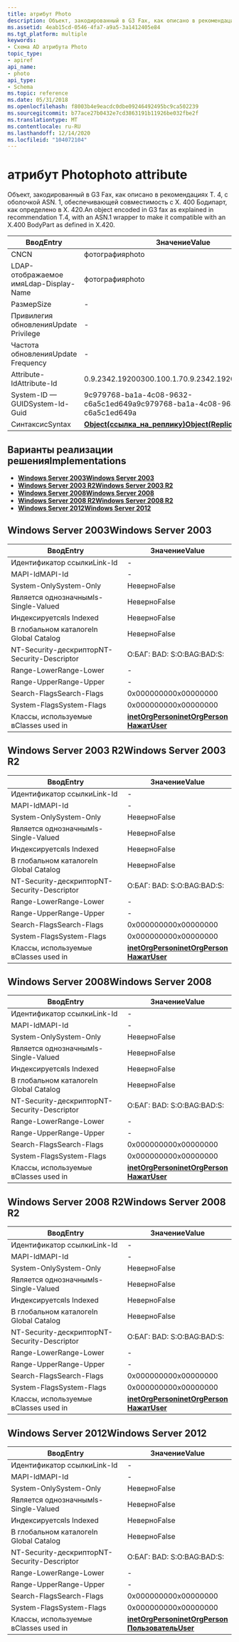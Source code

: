 ```yaml
---
title: атрибут Photo
description: Объект, закодированный в G3 Fax, как описано в рекомендациях T. 4, с оболочкой ASN. 1, обеспечивающей совместимость с X. 400 Бодипарт, как определено в X. 420.
ms.assetid: 4eab15cd-0546-4fa7-a9a5-3a1412405e84
ms.tgt_platform: multiple
keywords:
- Схема AD атрибута Photo
topic_type:
- apiref
api_name:
- photo
api_type:
- Schema
ms.topic: reference
ms.date: 05/31/2018
ms.openlocfilehash: f8003b4e9eacdc0dbe09246492495bc9ca502239
ms.sourcegitcommit: b77ace27b0432e7cd3863191b11926be032fbe2f
ms.translationtype: MT
ms.contentlocale: ru-RU
ms.lasthandoff: 12/14/2020
ms.locfileid: "104072104"
---
```

# <a name="photo-attribute"></a><span data-ttu-id="a2c18-104">атрибут Photo</span><span class="sxs-lookup"><span data-stu-id="a2c18-104">photo attribute</span></span>

<span data-ttu-id="a2c18-105">Объект, закодированный в G3 Fax, как описано в рекомендациях T. 4, с оболочкой ASN. 1, обеспечивающей совместимость с X. 400 Бодипарт, как определено в X. 420.</span><span class="sxs-lookup"><span data-stu-id="a2c18-105">An object encoded in G3 fax as explained in recommendation T.4, with an ASN.1 wrapper to make it compatible with an X.400 BodyPart as defined in X.420.</span></span>



| <span data-ttu-id="a2c18-106">Ввод</span><span class="sxs-lookup"><span data-stu-id="a2c18-106">Entry</span></span> | <span data-ttu-id="a2c18-107">Значение</span><span class="sxs-lookup"><span data-stu-id="a2c18-107">Value</span></span> |
|-------------------|-------------------------------------------------------|
| <span data-ttu-id="a2c18-108">CN</span><span class="sxs-lookup"><span data-stu-id="a2c18-108">CN</span></span>                | <span data-ttu-id="a2c18-109">фотография</span><span class="sxs-lookup"><span data-stu-id="a2c18-109">photo</span></span>                                                 |
| <span data-ttu-id="a2c18-110">LDAP-отображаемое имя</span><span class="sxs-lookup"><span data-stu-id="a2c18-110">Ldap-Display-Name</span></span> | <span data-ttu-id="a2c18-111">фотография</span><span class="sxs-lookup"><span data-stu-id="a2c18-111">photo</span></span>                                                 |
| <span data-ttu-id="a2c18-112">Размер</span><span class="sxs-lookup"><span data-stu-id="a2c18-112">Size</span></span>              | \-                                                    |
| <span data-ttu-id="a2c18-113">Привилегия обновления</span><span class="sxs-lookup"><span data-stu-id="a2c18-113">Update Privilege</span></span>  | \-                                                    |
| <span data-ttu-id="a2c18-114">Частота обновления</span><span class="sxs-lookup"><span data-stu-id="a2c18-114">Update Frequency</span></span>  | \-                                                    |
| <span data-ttu-id="a2c18-115">Attribute-Id</span><span class="sxs-lookup"><span data-stu-id="a2c18-115">Attribute-Id</span></span>      | <span data-ttu-id="a2c18-116">0.9.2342.19200300.100.1.7</span><span class="sxs-lookup"><span data-stu-id="a2c18-116">0.9.2342.19200300.100.1.7</span></span>                             |
| <span data-ttu-id="a2c18-117">System-ID — GUID</span><span class="sxs-lookup"><span data-stu-id="a2c18-117">System-Id-Guid</span></span>    | <span data-ttu-id="a2c18-118">9c979768-ba1a-4c08-9632-c6a5c1ed649a</span><span class="sxs-lookup"><span data-stu-id="a2c18-118">9c979768-ba1a-4c08-9632-c6a5c1ed649a</span></span>                  |
| <span data-ttu-id="a2c18-119">Синтаксис</span><span class="sxs-lookup"><span data-stu-id="a2c18-119">Syntax</span></span>            | [<span data-ttu-id="a2c18-120">**Object(ссылка_на_реплику)**</span><span class="sxs-lookup"><span data-stu-id="a2c18-120">**Object(Replica-Link)**</span></span>](s-object-replica-link.md) |



## <a name="implementations"></a><span data-ttu-id="a2c18-121">Варианты реализации решения</span><span class="sxs-lookup"><span data-stu-id="a2c18-121">Implementations</span></span>

-   [<span data-ttu-id="a2c18-122">**Windows Server 2003**</span><span class="sxs-lookup"><span data-stu-id="a2c18-122">**Windows Server 2003**</span></span>](#windows-server-2003)
-   [<span data-ttu-id="a2c18-123">**Windows Server 2003 R2**</span><span class="sxs-lookup"><span data-stu-id="a2c18-123">**Windows Server 2003 R2**</span></span>](#windows-server-2003-r2)
-   [<span data-ttu-id="a2c18-124">**Windows Server 2008**</span><span class="sxs-lookup"><span data-stu-id="a2c18-124">**Windows Server 2008**</span></span>](#windows-server-2008)
-   [<span data-ttu-id="a2c18-125">**Windows Server 2008 R2**</span><span class="sxs-lookup"><span data-stu-id="a2c18-125">**Windows Server 2008 R2**</span></span>](#windows-server-2008-r2)
-   [<span data-ttu-id="a2c18-126">**Windows Server 2012**</span><span class="sxs-lookup"><span data-stu-id="a2c18-126">**Windows Server 2012**</span></span>](#windows-server-2012)

## <a name="windows-server-2003"></a><span data-ttu-id="a2c18-127">Windows Server 2003</span><span class="sxs-lookup"><span data-stu-id="a2c18-127">Windows Server 2003</span></span>



| <span data-ttu-id="a2c18-128">Ввод</span><span class="sxs-lookup"><span data-stu-id="a2c18-128">Entry</span></span> | <span data-ttu-id="a2c18-129">Значение</span><span class="sxs-lookup"><span data-stu-id="a2c18-129">Value</span></span> |
|------------------------|---------------------------------------------------------------------------------------|
| <span data-ttu-id="a2c18-130">Идентификатор ссылки</span><span class="sxs-lookup"><span data-stu-id="a2c18-130">Link-Id</span></span>                | \-                                                                                    |
| <span data-ttu-id="a2c18-131">MAPI-Id</span><span class="sxs-lookup"><span data-stu-id="a2c18-131">MAPI-Id</span></span>                | \-                                                                                    |
| <span data-ttu-id="a2c18-132">System-Only</span><span class="sxs-lookup"><span data-stu-id="a2c18-132">System-Only</span></span>            | <span data-ttu-id="a2c18-133">Неверно</span><span class="sxs-lookup"><span data-stu-id="a2c18-133">False</span></span>                                                                                 |
| <span data-ttu-id="a2c18-134">Является однозначным</span><span class="sxs-lookup"><span data-stu-id="a2c18-134">Is-Single-Valued</span></span>       | <span data-ttu-id="a2c18-135">Неверно</span><span class="sxs-lookup"><span data-stu-id="a2c18-135">False</span></span>                                                                                 |
| <span data-ttu-id="a2c18-136">Индексируется</span><span class="sxs-lookup"><span data-stu-id="a2c18-136">Is Indexed</span></span>             | <span data-ttu-id="a2c18-137">Неверно</span><span class="sxs-lookup"><span data-stu-id="a2c18-137">False</span></span>                                                                                 |
| <span data-ttu-id="a2c18-138">В глобальном каталоге</span><span class="sxs-lookup"><span data-stu-id="a2c18-138">In Global Catalog</span></span>      | <span data-ttu-id="a2c18-139">Неверно</span><span class="sxs-lookup"><span data-stu-id="a2c18-139">False</span></span>                                                                                 |
| <span data-ttu-id="a2c18-140">NT-Security-дескриптор</span><span class="sxs-lookup"><span data-stu-id="a2c18-140">NT-Security-Descriptor</span></span> | <span data-ttu-id="a2c18-141">О:БАГ: BAD: S:</span><span class="sxs-lookup"><span data-stu-id="a2c18-141">O:BAG:BAD:S:</span></span>                                                                          |
| <span data-ttu-id="a2c18-142">Range-Lower</span><span class="sxs-lookup"><span data-stu-id="a2c18-142">Range-Lower</span></span>            | \-                                                                                    |
| <span data-ttu-id="a2c18-143">Range-Upper</span><span class="sxs-lookup"><span data-stu-id="a2c18-143">Range-Upper</span></span>            | \-                                                                                    |
| <span data-ttu-id="a2c18-144">Search-Flags</span><span class="sxs-lookup"><span data-stu-id="a2c18-144">Search-Flags</span></span>           | <span data-ttu-id="a2c18-145">0x00000000</span><span class="sxs-lookup"><span data-stu-id="a2c18-145">0x00000000</span></span>                                                                            |
| <span data-ttu-id="a2c18-146">System-Flags</span><span class="sxs-lookup"><span data-stu-id="a2c18-146">System-Flags</span></span>           | <span data-ttu-id="a2c18-147">0x00000000</span><span class="sxs-lookup"><span data-stu-id="a2c18-147">0x00000000</span></span>                                                                            |
| <span data-ttu-id="a2c18-148">Классы, используемые в</span><span class="sxs-lookup"><span data-stu-id="a2c18-148">Classes used in</span></span>        | [<span data-ttu-id="a2c18-149">**inetOrgPerson**</span><span class="sxs-lookup"><span data-stu-id="a2c18-149">**inetOrgPerson**</span></span>](c-inetorgperson.md)<br/> [<span data-ttu-id="a2c18-150">**Нажат**</span><span class="sxs-lookup"><span data-stu-id="a2c18-150">**User**</span></span>](c-user.md)<br/> |



## <a name="windows-server-2003-r2"></a><span data-ttu-id="a2c18-151">Windows Server 2003 R2</span><span class="sxs-lookup"><span data-stu-id="a2c18-151">Windows Server 2003 R2</span></span>



| <span data-ttu-id="a2c18-152">Ввод</span><span class="sxs-lookup"><span data-stu-id="a2c18-152">Entry</span></span> | <span data-ttu-id="a2c18-153">Значение</span><span class="sxs-lookup"><span data-stu-id="a2c18-153">Value</span></span> |
|------------------------|---------------------------------------------------------------------------------------|
| <span data-ttu-id="a2c18-154">Идентификатор ссылки</span><span class="sxs-lookup"><span data-stu-id="a2c18-154">Link-Id</span></span>                | \-                                                                                    |
| <span data-ttu-id="a2c18-155">MAPI-Id</span><span class="sxs-lookup"><span data-stu-id="a2c18-155">MAPI-Id</span></span>                | \-                                                                                    |
| <span data-ttu-id="a2c18-156">System-Only</span><span class="sxs-lookup"><span data-stu-id="a2c18-156">System-Only</span></span>            | <span data-ttu-id="a2c18-157">Неверно</span><span class="sxs-lookup"><span data-stu-id="a2c18-157">False</span></span>                                                                                 |
| <span data-ttu-id="a2c18-158">Является однозначным</span><span class="sxs-lookup"><span data-stu-id="a2c18-158">Is-Single-Valued</span></span>       | <span data-ttu-id="a2c18-159">Неверно</span><span class="sxs-lookup"><span data-stu-id="a2c18-159">False</span></span>                                                                                 |
| <span data-ttu-id="a2c18-160">Индексируется</span><span class="sxs-lookup"><span data-stu-id="a2c18-160">Is Indexed</span></span>             | <span data-ttu-id="a2c18-161">Неверно</span><span class="sxs-lookup"><span data-stu-id="a2c18-161">False</span></span>                                                                                 |
| <span data-ttu-id="a2c18-162">В глобальном каталоге</span><span class="sxs-lookup"><span data-stu-id="a2c18-162">In Global Catalog</span></span>      | <span data-ttu-id="a2c18-163">Неверно</span><span class="sxs-lookup"><span data-stu-id="a2c18-163">False</span></span>                                                                                 |
| <span data-ttu-id="a2c18-164">NT-Security-дескриптор</span><span class="sxs-lookup"><span data-stu-id="a2c18-164">NT-Security-Descriptor</span></span> | <span data-ttu-id="a2c18-165">О:БАГ: BAD: S:</span><span class="sxs-lookup"><span data-stu-id="a2c18-165">O:BAG:BAD:S:</span></span>                                                                          |
| <span data-ttu-id="a2c18-166">Range-Lower</span><span class="sxs-lookup"><span data-stu-id="a2c18-166">Range-Lower</span></span>            | \-                                                                                    |
| <span data-ttu-id="a2c18-167">Range-Upper</span><span class="sxs-lookup"><span data-stu-id="a2c18-167">Range-Upper</span></span>            | \-                                                                                    |
| <span data-ttu-id="a2c18-168">Search-Flags</span><span class="sxs-lookup"><span data-stu-id="a2c18-168">Search-Flags</span></span>           | <span data-ttu-id="a2c18-169">0x00000000</span><span class="sxs-lookup"><span data-stu-id="a2c18-169">0x00000000</span></span>                                                                            |
| <span data-ttu-id="a2c18-170">System-Flags</span><span class="sxs-lookup"><span data-stu-id="a2c18-170">System-Flags</span></span>           | <span data-ttu-id="a2c18-171">0x00000000</span><span class="sxs-lookup"><span data-stu-id="a2c18-171">0x00000000</span></span>                                                                            |
| <span data-ttu-id="a2c18-172">Классы, используемые в</span><span class="sxs-lookup"><span data-stu-id="a2c18-172">Classes used in</span></span>        | [<span data-ttu-id="a2c18-173">**inetOrgPerson**</span><span class="sxs-lookup"><span data-stu-id="a2c18-173">**inetOrgPerson**</span></span>](c-inetorgperson.md)<br/> [<span data-ttu-id="a2c18-174">**Нажат**</span><span class="sxs-lookup"><span data-stu-id="a2c18-174">**User**</span></span>](c-user.md)<br/> |



## <a name="windows-server-2008"></a><span data-ttu-id="a2c18-175">Windows Server 2008</span><span class="sxs-lookup"><span data-stu-id="a2c18-175">Windows Server 2008</span></span>



| <span data-ttu-id="a2c18-176">Ввод</span><span class="sxs-lookup"><span data-stu-id="a2c18-176">Entry</span></span> | <span data-ttu-id="a2c18-177">Значение</span><span class="sxs-lookup"><span data-stu-id="a2c18-177">Value</span></span> |
|------------------------|---------------------------------------------------------------------------------------|
| <span data-ttu-id="a2c18-178">Идентификатор ссылки</span><span class="sxs-lookup"><span data-stu-id="a2c18-178">Link-Id</span></span>                | \-                                                                                    |
| <span data-ttu-id="a2c18-179">MAPI-Id</span><span class="sxs-lookup"><span data-stu-id="a2c18-179">MAPI-Id</span></span>                | \-                                                                                    |
| <span data-ttu-id="a2c18-180">System-Only</span><span class="sxs-lookup"><span data-stu-id="a2c18-180">System-Only</span></span>            | <span data-ttu-id="a2c18-181">Неверно</span><span class="sxs-lookup"><span data-stu-id="a2c18-181">False</span></span>                                                                                 |
| <span data-ttu-id="a2c18-182">Является однозначным</span><span class="sxs-lookup"><span data-stu-id="a2c18-182">Is-Single-Valued</span></span>       | <span data-ttu-id="a2c18-183">Неверно</span><span class="sxs-lookup"><span data-stu-id="a2c18-183">False</span></span>                                                                                 |
| <span data-ttu-id="a2c18-184">Индексируется</span><span class="sxs-lookup"><span data-stu-id="a2c18-184">Is Indexed</span></span>             | <span data-ttu-id="a2c18-185">Неверно</span><span class="sxs-lookup"><span data-stu-id="a2c18-185">False</span></span>                                                                                 |
| <span data-ttu-id="a2c18-186">В глобальном каталоге</span><span class="sxs-lookup"><span data-stu-id="a2c18-186">In Global Catalog</span></span>      | <span data-ttu-id="a2c18-187">Неверно</span><span class="sxs-lookup"><span data-stu-id="a2c18-187">False</span></span>                                                                                 |
| <span data-ttu-id="a2c18-188">NT-Security-дескриптор</span><span class="sxs-lookup"><span data-stu-id="a2c18-188">NT-Security-Descriptor</span></span> | <span data-ttu-id="a2c18-189">О:БАГ: BAD: S:</span><span class="sxs-lookup"><span data-stu-id="a2c18-189">O:BAG:BAD:S:</span></span>                                                                          |
| <span data-ttu-id="a2c18-190">Range-Lower</span><span class="sxs-lookup"><span data-stu-id="a2c18-190">Range-Lower</span></span>            | \-                                                                                    |
| <span data-ttu-id="a2c18-191">Range-Upper</span><span class="sxs-lookup"><span data-stu-id="a2c18-191">Range-Upper</span></span>            | \-                                                                                    |
| <span data-ttu-id="a2c18-192">Search-Flags</span><span class="sxs-lookup"><span data-stu-id="a2c18-192">Search-Flags</span></span>           | <span data-ttu-id="a2c18-193">0x00000000</span><span class="sxs-lookup"><span data-stu-id="a2c18-193">0x00000000</span></span>                                                                            |
| <span data-ttu-id="a2c18-194">System-Flags</span><span class="sxs-lookup"><span data-stu-id="a2c18-194">System-Flags</span></span>           | <span data-ttu-id="a2c18-195">0x00000000</span><span class="sxs-lookup"><span data-stu-id="a2c18-195">0x00000000</span></span>                                                                            |
| <span data-ttu-id="a2c18-196">Классы, используемые в</span><span class="sxs-lookup"><span data-stu-id="a2c18-196">Classes used in</span></span>        | [<span data-ttu-id="a2c18-197">**inetOrgPerson**</span><span class="sxs-lookup"><span data-stu-id="a2c18-197">**inetOrgPerson**</span></span>](c-inetorgperson.md)<br/> [<span data-ttu-id="a2c18-198">**Нажат**</span><span class="sxs-lookup"><span data-stu-id="a2c18-198">**User**</span></span>](c-user.md)<br/> |



## <a name="windows-server-2008-r2"></a><span data-ttu-id="a2c18-199">Windows Server 2008 R2</span><span class="sxs-lookup"><span data-stu-id="a2c18-199">Windows Server 2008 R2</span></span>



| <span data-ttu-id="a2c18-200">Ввод</span><span class="sxs-lookup"><span data-stu-id="a2c18-200">Entry</span></span> | <span data-ttu-id="a2c18-201">Значение</span><span class="sxs-lookup"><span data-stu-id="a2c18-201">Value</span></span> |
|------------------------|---------------------------------------------------------------------------------------|
| <span data-ttu-id="a2c18-202">Идентификатор ссылки</span><span class="sxs-lookup"><span data-stu-id="a2c18-202">Link-Id</span></span>                | \-                                                                                    |
| <span data-ttu-id="a2c18-203">MAPI-Id</span><span class="sxs-lookup"><span data-stu-id="a2c18-203">MAPI-Id</span></span>                | \-                                                                                    |
| <span data-ttu-id="a2c18-204">System-Only</span><span class="sxs-lookup"><span data-stu-id="a2c18-204">System-Only</span></span>            | <span data-ttu-id="a2c18-205">Неверно</span><span class="sxs-lookup"><span data-stu-id="a2c18-205">False</span></span>                                                                                 |
| <span data-ttu-id="a2c18-206">Является однозначным</span><span class="sxs-lookup"><span data-stu-id="a2c18-206">Is-Single-Valued</span></span>       | <span data-ttu-id="a2c18-207">Неверно</span><span class="sxs-lookup"><span data-stu-id="a2c18-207">False</span></span>                                                                                 |
| <span data-ttu-id="a2c18-208">Индексируется</span><span class="sxs-lookup"><span data-stu-id="a2c18-208">Is Indexed</span></span>             | <span data-ttu-id="a2c18-209">Неверно</span><span class="sxs-lookup"><span data-stu-id="a2c18-209">False</span></span>                                                                                 |
| <span data-ttu-id="a2c18-210">В глобальном каталоге</span><span class="sxs-lookup"><span data-stu-id="a2c18-210">In Global Catalog</span></span>      | <span data-ttu-id="a2c18-211">Неверно</span><span class="sxs-lookup"><span data-stu-id="a2c18-211">False</span></span>                                                                                 |
| <span data-ttu-id="a2c18-212">NT-Security-дескриптор</span><span class="sxs-lookup"><span data-stu-id="a2c18-212">NT-Security-Descriptor</span></span> | <span data-ttu-id="a2c18-213">О:БАГ: BAD: S:</span><span class="sxs-lookup"><span data-stu-id="a2c18-213">O:BAG:BAD:S:</span></span>                                                                          |
| <span data-ttu-id="a2c18-214">Range-Lower</span><span class="sxs-lookup"><span data-stu-id="a2c18-214">Range-Lower</span></span>            | \-                                                                                    |
| <span data-ttu-id="a2c18-215">Range-Upper</span><span class="sxs-lookup"><span data-stu-id="a2c18-215">Range-Upper</span></span>            | \-                                                                                    |
| <span data-ttu-id="a2c18-216">Search-Flags</span><span class="sxs-lookup"><span data-stu-id="a2c18-216">Search-Flags</span></span>           | <span data-ttu-id="a2c18-217">0x00000000</span><span class="sxs-lookup"><span data-stu-id="a2c18-217">0x00000000</span></span>                                                                            |
| <span data-ttu-id="a2c18-218">System-Flags</span><span class="sxs-lookup"><span data-stu-id="a2c18-218">System-Flags</span></span>           | <span data-ttu-id="a2c18-219">0x00000000</span><span class="sxs-lookup"><span data-stu-id="a2c18-219">0x00000000</span></span>                                                                            |
| <span data-ttu-id="a2c18-220">Классы, используемые в</span><span class="sxs-lookup"><span data-stu-id="a2c18-220">Classes used in</span></span>        | [<span data-ttu-id="a2c18-221">**inetOrgPerson**</span><span class="sxs-lookup"><span data-stu-id="a2c18-221">**inetOrgPerson**</span></span>](c-inetorgperson.md)<br/> [<span data-ttu-id="a2c18-222">**Нажат**</span><span class="sxs-lookup"><span data-stu-id="a2c18-222">**User**</span></span>](c-user.md)<br/> |



## <a name="windows-server-2012"></a><span data-ttu-id="a2c18-223">Windows Server 2012</span><span class="sxs-lookup"><span data-stu-id="a2c18-223">Windows Server 2012</span></span>



| <span data-ttu-id="a2c18-224">Ввод</span><span class="sxs-lookup"><span data-stu-id="a2c18-224">Entry</span></span> | <span data-ttu-id="a2c18-225">Значение</span><span class="sxs-lookup"><span data-stu-id="a2c18-225">Value</span></span> |
|------------------------|---------------------------------------------------------------------------------------|
| <span data-ttu-id="a2c18-226">Идентификатор ссылки</span><span class="sxs-lookup"><span data-stu-id="a2c18-226">Link-Id</span></span>                | \-                                                                                    |
| <span data-ttu-id="a2c18-227">MAPI-Id</span><span class="sxs-lookup"><span data-stu-id="a2c18-227">MAPI-Id</span></span>                | \-                                                                                    |
| <span data-ttu-id="a2c18-228">System-Only</span><span class="sxs-lookup"><span data-stu-id="a2c18-228">System-Only</span></span>            | <span data-ttu-id="a2c18-229">Неверно</span><span class="sxs-lookup"><span data-stu-id="a2c18-229">False</span></span>                                                                                 |
| <span data-ttu-id="a2c18-230">Является однозначным</span><span class="sxs-lookup"><span data-stu-id="a2c18-230">Is-Single-Valued</span></span>       | <span data-ttu-id="a2c18-231">Неверно</span><span class="sxs-lookup"><span data-stu-id="a2c18-231">False</span></span>                                                                                 |
| <span data-ttu-id="a2c18-232">Индексируется</span><span class="sxs-lookup"><span data-stu-id="a2c18-232">Is Indexed</span></span>             | <span data-ttu-id="a2c18-233">Неверно</span><span class="sxs-lookup"><span data-stu-id="a2c18-233">False</span></span>                                                                                 |
| <span data-ttu-id="a2c18-234">В глобальном каталоге</span><span class="sxs-lookup"><span data-stu-id="a2c18-234">In Global Catalog</span></span>      | <span data-ttu-id="a2c18-235">Неверно</span><span class="sxs-lookup"><span data-stu-id="a2c18-235">False</span></span>                                                                                 |
| <span data-ttu-id="a2c18-236">NT-Security-дескриптор</span><span class="sxs-lookup"><span data-stu-id="a2c18-236">NT-Security-Descriptor</span></span> | <span data-ttu-id="a2c18-237">О:БАГ: BAD: S:</span><span class="sxs-lookup"><span data-stu-id="a2c18-237">O:BAG:BAD:S:</span></span>                                                                          |
| <span data-ttu-id="a2c18-238">Range-Lower</span><span class="sxs-lookup"><span data-stu-id="a2c18-238">Range-Lower</span></span>            | \-                                                                                    |
| <span data-ttu-id="a2c18-239">Range-Upper</span><span class="sxs-lookup"><span data-stu-id="a2c18-239">Range-Upper</span></span>            | \-                                                                                    |
| <span data-ttu-id="a2c18-240">Search-Flags</span><span class="sxs-lookup"><span data-stu-id="a2c18-240">Search-Flags</span></span>           | <span data-ttu-id="a2c18-241">0x00000000</span><span class="sxs-lookup"><span data-stu-id="a2c18-241">0x00000000</span></span>                                                                            |
| <span data-ttu-id="a2c18-242">System-Flags</span><span class="sxs-lookup"><span data-stu-id="a2c18-242">System-Flags</span></span>           | <span data-ttu-id="a2c18-243">0x00000000</span><span class="sxs-lookup"><span data-stu-id="a2c18-243">0x00000000</span></span>                                                                            |
| <span data-ttu-id="a2c18-244">Классы, используемые в</span><span class="sxs-lookup"><span data-stu-id="a2c18-244">Classes used in</span></span>        | [<span data-ttu-id="a2c18-245">**inetOrgPerson**</span><span class="sxs-lookup"><span data-stu-id="a2c18-245">**inetOrgPerson**</span></span>](c-inetorgperson.md)<br/> [<span data-ttu-id="a2c18-246">**Пользователь**</span><span class="sxs-lookup"><span data-stu-id="a2c18-246">**User**</span></span>](c-user.md)<br/> |



 

 





